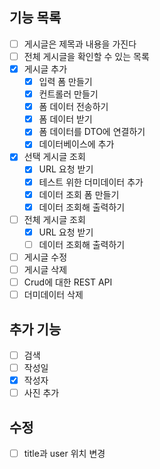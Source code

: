 ## 기능 목록
- [ ] 게시글은 제목과 내용을 가진다
- [ ] 전체 게시글을 확인할 수 있는 목록
- [x] 게시글 추가
  - [x] 입력 폼 만들기
  - [x] 컨트롤러 만들기
  - [x] 폼 데이터 전송하기
  - [x] 폼 데이터 받기
  - [x] 폼 데이터를 DTO에 연결하기
  - [x] 데이터베이스에 추가
- [x] 선택 게시글 조회
  - [x] URL 요청 받기
  - [x] 테스트 위한 더미데이터 추가
  - [x] 데이터 조회 폼 만들기
  - [x] 데이터 조회해 출력하기
- [ ] 전체 게시글 조회
  - [x] URL 요청 받기
  - [ ] 데이터 조회해 출력하기
- [ ] 게시글 수정
- [ ] 게시글 삭제
- [ ] Crud에 대한 REST API
- [ ] 더미데이터 삭제

## 추가 기능
- [ ] 검색
- [ ] 작성일
- [x] 작성자
- [ ] 사진 추가

## 수정
- [ ] title과 user 위치 변경
